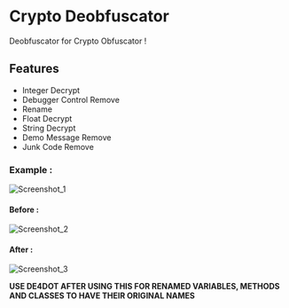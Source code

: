 # Crypto Deobfuscator
Deobfuscator for Crypto Obfuscator !

## Features
- Integer Decrypt
- Debugger Control Remove
- Rename
- Float Decrypt
- String Decrypt
- Demo Message Remove
- Junk Code Remove

### Example :
![Screenshot_1](https://user-images.githubusercontent.com/54905232/79601871-305c0780-80f2-11ea-9464-8db9f2a92b87.png)

#### Before :
![Screenshot_2](https://user-images.githubusercontent.com/54905232/79602043-75803980-80f2-11ea-9c4f-b0601c2a0b84.png)

#### After : 
![Screenshot_3](https://user-images.githubusercontent.com/54905232/79602094-8b8dfa00-80f2-11ea-8fd5-c6e8c379983f.png)

**USE DE4DOT AFTER USING THIS FOR RENAMED VARIABLES, METHODS AND CLASSES TO HAVE THEIR ORIGINAL NAMES**
